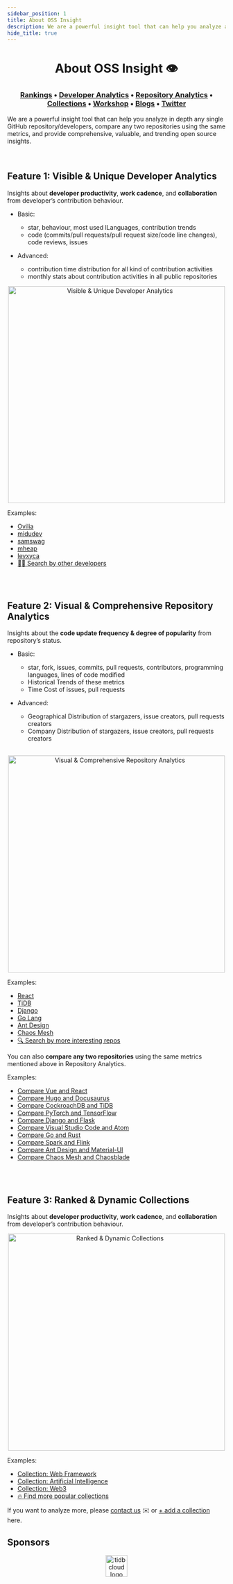 ```yaml
---
sidebar_position: 1
title: About OSS Insight
description: We are a powerful insight tool that can help you analyze any GitHub repository/developer. And you can get insights with the monthly and historical rankings as well.
hide_title: true
---
```


<h1 align="center"> About OSS Insight 👁️</h1>

<h3 align="center">
  <b><a href="https://ossinsight.io/collections/open-source-database">Rankings</a></b>
  •
  <b><a href="https://ossinsight.io/analyze/Ovilia">Developer Analytics</a></b>
  •
  <a href="https://ossinsight.io/analyze/pingcap/tidb">Repository Analytics</a>
  •
  <a href="https://ossinsight.io/collections/open-source-database">Collections</a>
  •
  <a href="https://ossinsight.io/workshop/overview">Workshop</a>
  •
  <a href="https://ossinsight.io/blog">Blogs</a>
  •
  <a href="https://twitter.com/OSSInsight">Twitter</a>
</h3>

We are a powerful insight tool that can help you analyze in depth any single GitHub repository/developers, compare any two repositories using the same metrics, and provide comprehensive, valuable, and trending open source insights.

<br />

## Feature 1: Visible & Unique Developer Analytics

Insights about **developer productivity**, **work cadence**, and **collaboration** from developer’s contribution behaviour.

* Basic:
  * star, behaviour, most used lLanguages, contribution trends
  * code (commits/pull requests/pull request size/code line changes), code reviews, issues


* Advanced:
  * contribution time distribution for all kind of contribution activities
  * monthly stats about contribution activities in all public repositories


<div align="center">
    <img src="/img/screenshots/homepage-developer.png" alt="Visible & Unique Developer Analytics" height="500" />
</div>

Examples:
* [Ovilia](https://ossinsight.io/analyze/Ovilia)
* [midudev](https://ossinsight.io/analyze/midudev)
* [samswag](https://ossinsight.io/analyze/samswag)
* [mheap](https://ossinsight.io/analyze/mheap)
* [levxyca](https://ossinsight.io/analyze/levxyca)
* [🧑‍💻 Search by other developers](https://ossinsight.io) 

<br />
<br />

## Feature 2: Visual & Comprehensive Repository Analytics

Insights about the **code update frequency & degree of popularity** from repository’s status.

* Basic:
  * star, fork, issues, commits, pull requests, contributors, programming languages, lines of code modified
  * Historical Trends of these metrics 
  * Time Cost of issues, pull requests


* Advanced:
  * Geographical Distribution of stargazers, issue creators, pull requests creators
  * Company Distribution of stargazers, issue creators, pull requests creators

<br />

<div align="center">
    <img src="/img/screenshots/homepage-repository.png" alt="Visual & Comprehensive Repository Analytics" height="500" />
</div>

Examples:
* [React](https://ossinsight.io/analyze/facebook/react)
* [TiDB](https://ossinsight.io/analyze/pingcap/tidb)
* [Django](https://ossinsight.io/analyze/django/django)
* [Go Lang](https://ossinsight.io/analyze/golang/go)
* [Ant Design](https://ossinsight.io/analyze/ant-design/ant-design)
* [Chaos Mesh](https://ossinsight.io/analyze/chaos-mesh/chaos-mesh)
* [🔍 Search by more interesting repos](https://ossinsight.io)

You can also **compare any two repositories** using the same metrics mentioned above in Repository Analytics.

Examples:
* [Compare Vue and React](https://ossinsight.io/analyze/vuejs/vue?vs=facebook/react)
* [Compare Hugo and Docusaurus](https://ossinsight.io/analyze/gohugoio/hugo?vs=facebook/docusaurus)
* [Compare CockroachDB and TiDB](https://ossinsight.io/analyze/pingcap/tidb?vs=cockroachdb/cockroach)
* [Compare PyTorch and TensorFlow](https://ossinsight.io/analyze/pytorch/pytorch?vs=tensorflow/tensorflow)
* [Compare Django and Flask](https://ossinsight.io/analyze/django/django?vs=pallets/flask)
* [Compare Visual Studio Code and Atom](https://ossinsight.io/analyze/microsoft/vscode?vs=atom/atom)
* [Compare Go and Rust](https://ossinsight.io/analyze/golang/go?vs=rust-lang/rust)
* [Compare Spark and Flink](https://ossinsight.io/analyze/apache/spark?vs=apache/flink)
* [Compare Ant Design and Material-UI](https://ossinsight.io/analyze/ant-design/ant-design?vs=mui/material-ui)
* [Compare Chaos Mesh and Chaosblade](https://ossinsight.io/analyze/chaos-mesh/chaos-mesh?vs=chaosblade-io/chaosblade)

<br />
<br />

## Feature 3: Ranked & Dynamic Collections

Insights about **developer productivity**, **work cadence**, and **collaboration** from developer’s contribution behaviour.

<div align="center">
    <img src="/img/screenshots/homepage-collection.png" alt="Ranked & Dynamic Collections" height="500" />
</div>

Examples:
* [Collection: Web Framework](https://ossinsight.io/collections/web-framework)
* [Collection: Artificial Intelligence](https://ossinsight.io/collections/artificial-intelligence)
* [Collection: Web3](https://ossinsight.io/collections/web3)
* [🔥 Find more popular collections](https://ossinsight.io/collections/open-source-database) 

If you want to analyze more, please [contact us](https://ossinsight.io/about/#contact) ✉️ or [+ add a collection](https://github.com/pingcap/ossinsight#how-to-add-collections) here.

## Sponsors

<div align="center">
  <a href="https://en.pingcap.com/tidb-cloud/?utm_source=ossinsight&utm_medium=referral">
    <img src="/img/tidb-cloud-logo-w.png" alt="tidb cloud logo" height="50" />
  </a>
</div>
